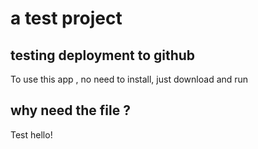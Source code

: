 # a test project 

## testing deployment to github

To use this app , no need to install, just download and run


## why need the file ?

Test hello!
